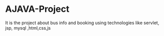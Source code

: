 # AJAVA-Project
It is the project about bus info and booking using technologies like servlet, jsp, mysql ,html,css,js
